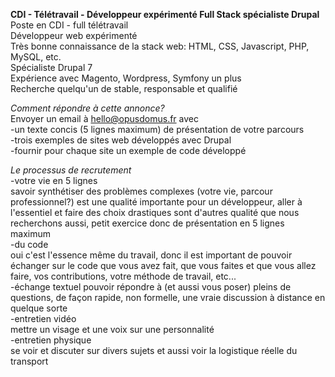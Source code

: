 **CDI - Télétravail - Développeur expérimenté Full Stack spécialiste Drupal**  
Poste en CDI - full télétravail  
Développeur web expérimenté  
Très bonne connaissance de la stack web: HTML, CSS, Javascript, PHP, MySQL, etc.  
Spécialiste Drupal 7  
Expérience avec Magento, Wordpress, Symfony un plus  
Recherche quelqu'un de stable, responsable et qualifié  

*Comment répondre à cette annonce?*  
Envoyer un email à hello@opusdomus.fr avec  
-un texte concis (5 lignes maximum) de présentation de votre parcours  
-trois exemples de sites web développés avec Drupal  
-fournir pour chaque site un exemple de code développé  

*Le processus de recrutement*  
-votre vie en 5 lignes  
savoir synthétiser des problèmes complexes (votre vie, parcour professionnel?) est une qualité importante pour un développeur, aller à l'essentiel et faire des choix drastiques sont d'autres qualité que nous recherchons aussi, petit exercice donc de présentation en 5 lignes maximum  
-du code  
oui c'est l'essence même du travail, donc il est important de pouvoir échanger sur le code que vous avez fait, que vous faites et que vous allez faire, vos contributions, votre méthode de travail, etc...  
-échange textuel
pouvoir répondre à (et aussi vous poser) pleins de questions, de façon rapide, non formelle, une vraie discussion à distance en quelque sorte  
-entretien vidéo  
mettre un visage et une voix sur une personnalité  
-entretien physique  
se voir et discuter sur divers sujets et aussi voir la logistique réelle du transport  
